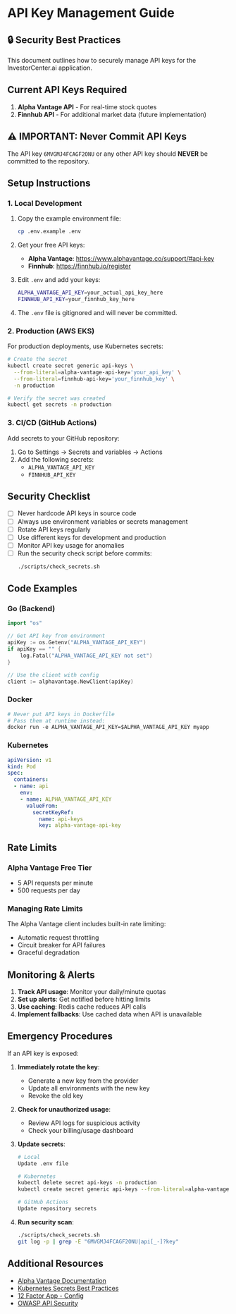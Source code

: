 # API Key Management Guide

## 🔒 Security Best Practices

This document outlines how to securely manage API keys for the InvestorCenter.ai application.

## Current API Keys Required

1. **Alpha Vantage API** - For real-time stock quotes
2. **Finnhub API** - For additional market data (future implementation)

## ⚠️ IMPORTANT: Never Commit API Keys

The API key `6MVGMJ4FCAGF2ONU` or any other API key should **NEVER** be committed to the repository.

## Setup Instructions

### 1. Local Development

1. Copy the example environment file:
   ```bash
   cp .env.example .env
   ```

2. Get your free API keys:
   - **Alpha Vantage**: https://www.alphavantage.co/support/#api-key
   - **Finnhub**: https://finnhub.io/register

3. Edit `.env` and add your keys:
   ```bash
   ALPHA_VANTAGE_API_KEY=your_actual_api_key_here
   FINNHUB_API_KEY=your_finnhub_key_here
   ```

4. The `.env` file is gitignored and will never be committed.

### 2. Production (AWS EKS)

For production deployments, use Kubernetes secrets:

```bash
# Create the secret
kubectl create secret generic api-keys \
  --from-literal=alpha-vantage-api-key='your_api_key' \
  --from-literal=finnhub-api-key='your_finnhub_key' \
  -n production

# Verify the secret was created
kubectl get secrets -n production
```

### 3. CI/CD (GitHub Actions)

Add secrets to your GitHub repository:

1. Go to Settings → Secrets and variables → Actions
2. Add the following secrets:
   - `ALPHA_VANTAGE_API_KEY`
   - `FINNHUB_API_KEY`

## Security Checklist

- [ ] Never hardcode API keys in source code
- [ ] Always use environment variables or secrets management
- [ ] Rotate API keys regularly
- [ ] Use different keys for development and production
- [ ] Monitor API key usage for anomalies
- [ ] Run the security check script before commits:
  ```bash
  ./scripts/check_secrets.sh
  ```

## Code Examples

### Go (Backend)

```go
import "os"

// Get API key from environment
apiKey := os.Getenv("ALPHA_VANTAGE_API_KEY")
if apiKey == "" {
    log.Fatal("ALPHA_VANTAGE_API_KEY not set")
}

// Use the client with config
client := alphavantage.NewClient(apiKey)
```

### Docker

```dockerfile
# Never put API keys in Dockerfile
# Pass them at runtime instead:
docker run -e ALPHA_VANTAGE_API_KEY=$ALPHA_VANTAGE_API_KEY myapp
```

### Kubernetes

```yaml
apiVersion: v1
kind: Pod
spec:
  containers:
  - name: api
    env:
    - name: ALPHA_VANTAGE_API_KEY
      valueFrom:
        secretKeyRef:
          name: api-keys
          key: alpha-vantage-api-key
```

## Rate Limits

### Alpha Vantage Free Tier
- 5 API requests per minute
- 500 requests per day

### Managing Rate Limits

The Alpha Vantage client includes built-in rate limiting:
- Automatic request throttling
- Circuit breaker for API failures
- Graceful degradation

## Monitoring & Alerts

1. **Track API usage**: Monitor your daily/minute quotas
2. **Set up alerts**: Get notified before hitting limits
3. **Use caching**: Redis cache reduces API calls
4. **Implement fallbacks**: Use cached data when API is unavailable

## Emergency Procedures

If an API key is exposed:

1. **Immediately rotate the key**:
   - Generate a new key from the provider
   - Update all environments with the new key
   - Revoke the old key

2. **Check for unauthorized usage**:
   - Review API logs for suspicious activity
   - Check your billing/usage dashboard

3. **Update secrets**:
   ```bash
   # Local
   Update .env file
   
   # Kubernetes
   kubectl delete secret api-keys -n production
   kubectl create secret generic api-keys --from-literal=alpha-vantage-api-key='new_key'
   
   # GitHub Actions
   Update repository secrets
   ```

4. **Run security scan**:
   ```bash
   ./scripts/check_secrets.sh
   git log -p | grep -E "6MVGMJ4FCAGF2ONU|api[_-]?key"
   ```

## Additional Resources

- [Alpha Vantage Documentation](https://www.alphavantage.co/documentation/)
- [Kubernetes Secrets Best Practices](https://kubernetes.io/docs/concepts/security/secrets-good-practices/)
- [12 Factor App - Config](https://12factor.net/config)
- [OWASP API Security](https://owasp.org/www-project-api-security/)
